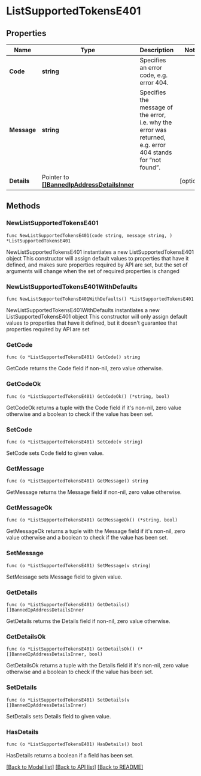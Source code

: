 # ListSupportedTokensE401

## Properties

Name | Type | Description | Notes
------------ | ------------- | ------------- | -------------
**Code** | **string** | Specifies an error code, e.g. error 404. | 
**Message** | **string** | Specifies the message of the error, i.e. why the error was returned, e.g. error 404 stands for “not found”. | 
**Details** | Pointer to [**[]BannedIpAddressDetailsInner**](BannedIpAddressDetailsInner.md) |  | [optional] 

## Methods

### NewListSupportedTokensE401

`func NewListSupportedTokensE401(code string, message string, ) *ListSupportedTokensE401`

NewListSupportedTokensE401 instantiates a new ListSupportedTokensE401 object
This constructor will assign default values to properties that have it defined,
and makes sure properties required by API are set, but the set of arguments
will change when the set of required properties is changed

### NewListSupportedTokensE401WithDefaults

`func NewListSupportedTokensE401WithDefaults() *ListSupportedTokensE401`

NewListSupportedTokensE401WithDefaults instantiates a new ListSupportedTokensE401 object
This constructor will only assign default values to properties that have it defined,
but it doesn't guarantee that properties required by API are set

### GetCode

`func (o *ListSupportedTokensE401) GetCode() string`

GetCode returns the Code field if non-nil, zero value otherwise.

### GetCodeOk

`func (o *ListSupportedTokensE401) GetCodeOk() (*string, bool)`

GetCodeOk returns a tuple with the Code field if it's non-nil, zero value otherwise
and a boolean to check if the value has been set.

### SetCode

`func (o *ListSupportedTokensE401) SetCode(v string)`

SetCode sets Code field to given value.


### GetMessage

`func (o *ListSupportedTokensE401) GetMessage() string`

GetMessage returns the Message field if non-nil, zero value otherwise.

### GetMessageOk

`func (o *ListSupportedTokensE401) GetMessageOk() (*string, bool)`

GetMessageOk returns a tuple with the Message field if it's non-nil, zero value otherwise
and a boolean to check if the value has been set.

### SetMessage

`func (o *ListSupportedTokensE401) SetMessage(v string)`

SetMessage sets Message field to given value.


### GetDetails

`func (o *ListSupportedTokensE401) GetDetails() []BannedIpAddressDetailsInner`

GetDetails returns the Details field if non-nil, zero value otherwise.

### GetDetailsOk

`func (o *ListSupportedTokensE401) GetDetailsOk() (*[]BannedIpAddressDetailsInner, bool)`

GetDetailsOk returns a tuple with the Details field if it's non-nil, zero value otherwise
and a boolean to check if the value has been set.

### SetDetails

`func (o *ListSupportedTokensE401) SetDetails(v []BannedIpAddressDetailsInner)`

SetDetails sets Details field to given value.

### HasDetails

`func (o *ListSupportedTokensE401) HasDetails() bool`

HasDetails returns a boolean if a field has been set.


[[Back to Model list]](../README.md#documentation-for-models) [[Back to API list]](../README.md#documentation-for-api-endpoints) [[Back to README]](../README.md)


